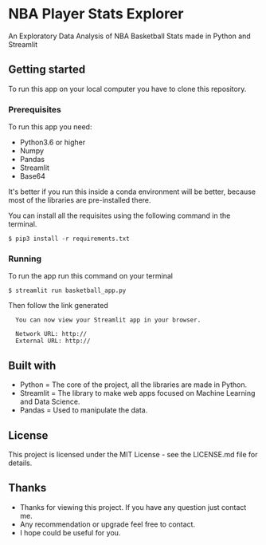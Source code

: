 # NBA Player Stats Explorer

An Exploratory Data Analysis of NBA Basketball Stats made in Python and Streamlit

## Getting started

To run this app on your local computer you have to clone this repository.

### Prerequisites

To run this app you need:

- Python3.6 or higher
- Numpy
- Pandas
- Streamlit
- Base64

It's better if you run this inside a conda environment will be better, because most of the libraries are pre-installed there.

You can install all the requisites using the following command in the terminal.

```
$ pip3 install -r requirements.txt
```

### Running 

To run the app run this command on your terminal

```
$ streamlit run basketball_app.py
```

Then follow the link generated

```
  You can now view your Streamlit app in your browser.

  Network URL: http://
  External URL: http://
```

## Built with

- Python = The core of the project, all the libraries are made in Python.
- Streamlit = The library to make web apps focused on Machine Learning and Data Science.
- Pandas = Used to manipulate the data.

## License

This project is licensed under the MIT License - see the LICENSE.md file for details.

## Thanks

- Thanks for viewing this project. If you have any question just contact me.
- Any recommendation or upgrade feel free to contact.
- I hope could be useful for you.
